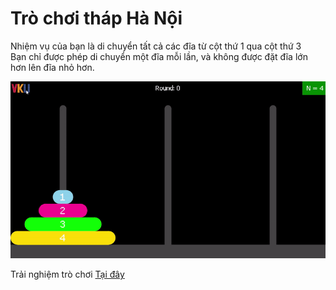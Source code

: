 # Trò chơi tháp Hà Nội

Nhiệm vụ của bạn là di chuyển tất cả các đĩa từ cột thứ 1 qua cột thứ 3<br>
Bạn chỉ được phép di chuyển một đĩa mỗi lần, và không được đặt đĩa lớn hơn lên đĩa nhỏ hơn.

<p align="center"> <img src="./assets/images/demo.gif" alt="demo" /> </p>

Trải nghiệm trò chơi [Tại đây](https://hanoi-towers-game.vercel.app/)
